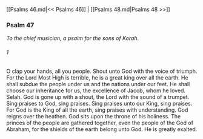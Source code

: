 [[Psalms 46.md|<< Psalms 46]]  |  [[Psalms 48.md|Psalms 48 >>]]

### Psalm 47

*To the chief musician, a psalm for the sons of Korah.*

###### 1
O clap your hands, all you people. Shout unto God with the voice of triumph. For the Lord Most High is terrible, he is a great king over all the earth. He shall subdue the people under us and the nations under our feet. He shall choose our inheritance for us, the excellence of Jacob, whom he loved. Selah. God is gone up with a shout, the Lord with the sound of a trumpet. Sing praises to God, sing praises. Sing praises unto our King, sing praises. For God is the King of all the earth, sing praises with understanding. God reigns over the heathen. God sits upon the throne of his holiness. The princes of the people are gathered together, even the people of the God of Abraham, for the shields of the earth belong unto God. He is greatly exalted.